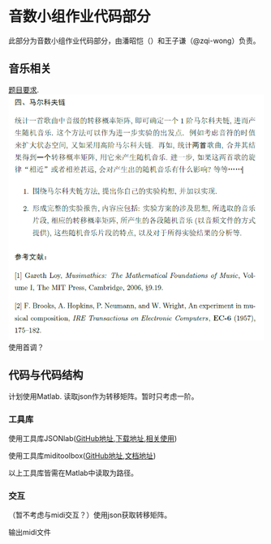 # 音数小组作业代码部分

此部分为音数小组作业代码部分，由潘昭恺（）和王子谦（@zqi-wong）负责。

## 音乐相关

[题目要求](./file/projects22b(1).pdf).
![题目要求](./figure/problem.png)
使用首调？

## 代码与代码结构

计划使用Matlab.
读取json作为转移矩阵。暂时只考虑一阶。

### 工具库

使用工具库JSONlab([GitHub地址](https://github.com/fangq/iso2mesh#fork-destination-box),[下载地址](https://iso2mesh.sourceforge.net/cgi-bin/index.cgi?jsonlab/Download),[相关使用](https://blog.csdn.net/qq_21449473/article/details/123183670))

使用工具库miditoolbox([GitHub地址](https://github.com/miditoolbox/1.1),[文档地址](./file/MIDItoolbox1.1_manual.pdf))

以上工具库皆需在Matlab中读取为路径。

### 交互

（暂不考虑与midi交互？）使用json获取转移矩阵。

输出midi文件
